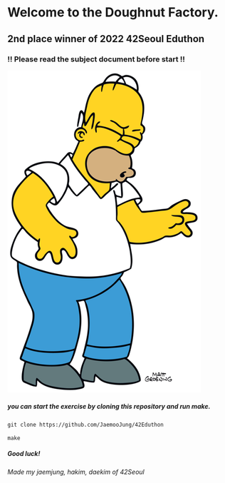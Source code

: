 # Welcome to the Doughnut Factory.

## 2nd place winner of 2022 42Seoul Eduthon

### !! Please read the subject document before start !!

![homer](assets/main_image.png)

##### you can start the exercise by cloning this repository and run make.

```
git clone https://github.com/JaemooJung/42Eduthon
```
```
make
```

##### Good luck!


###### Made my jaemjung, hakim, daekim of 42Seoul



